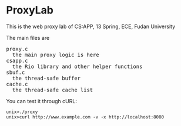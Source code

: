 # ProxyLab

<p>This is the web proxy lab of CS:APP, 13 Spring, ECE, Fudan University</p>
<p>The main files are</p>
<pre>
proxy.c
  the main proxy logic is here
csapp.c
  the Rio library and other helper functions
sbuf.c
  the thread-safe buffer
cache.c
  the thread-safe cache list
</pre>
<p>You can test it through cURL:</p>
<pre><code>unix>./proxy</code>
<code>unix>curl http://www.example.com -v -x http://localhost:8080</code></pre>
